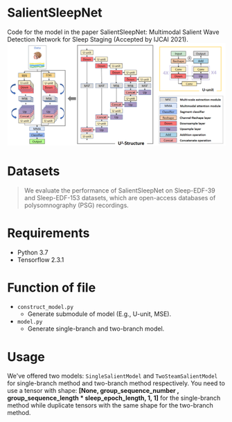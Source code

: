 # SalientSleepNet
Code for the model in the paper SalientSleepNet: Multimodal Salient Wave Detection Network for Sleep Staging (Accepted by IJCAI 2021).
![overall structure](figure/u2structure.png)

# Datasets

>We evaluate the performance of SalientSleepNet on Sleep-EDF-39 and Sleep-EDF-153 datasets, which are open-access databases of polysomnography (PSG) recordings.

# Requirements

* Python 3.7
* Tensorflow 2.3.1

# Function of file

* `construct_model.py`
  * Generate submodule of model (E.g., U-unit, MSE).
* `model.py`
  * Generate single-branch and two-branch model.

# Usage

We've offered two models:  `SingleSalientModel` and `TwoSteamSalientModel` for single-branch method and two-branch method respectively.
You need to use a tensor with shape: **[None, group_sequence_number , group_sequence_length * sleep_epoch_length, 1, 1]** for the single-branch method while duplicate tensors with the same shape for the two-branch method.

